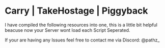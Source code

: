 # Carry | TakeHostage | Piggyback


I have compiled the following resources into one, this is a little bit helpful beacuse now your Server wont load each Script Seperated.

If your are having any Issues feel free to contact me via Discord: @pathz_
